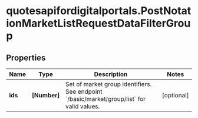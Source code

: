 # quotesapifordigitalportals.PostNotationMarketListRequestDataFilterGroup

## Properties

Name | Type | Description | Notes
------------ | ------------- | ------------- | -------------
**ids** | **[Number]** | Set of market group identifiers. See endpoint &#x60;/basic/market/group/list&#x60; for valid values. | [optional] 


